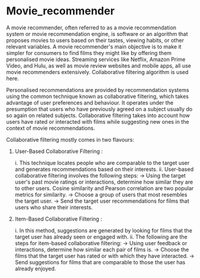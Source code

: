 # Movie_recommender
A movie recommender, often referred to as a movie recommendation system or movie recommendation engine, is software or an algorithm that proposes movies to users based on their tastes, viewing habits, or other relevant variables. A movie recommender's main objective is to make it simpler for consumers to find films they might like by offering them personalised movie ideas. Streaming services like Netflix, Amazon Prime Video, and Hulu, as well as movie review websites and mobile apps, all use movie recommenders extensively. Collaborative filtering algorithm is used here.

Personalised recommendations are provided by recommendation systems using the common technique known as collaborative filtering, which takes advantage of user preferences and behaviour. It operates under the presumption that users who have previously agreed on a subject usually do so again on related subjects. Collaborative filtering takes into account how users have rated or interacted with films while suggesting new ones in the context of movie recommendations. 

Collaborative filtering mostly comes in two flavours:

  1. User-Based Collaborative Filtering :

      i. This technique locates people who are comparable to the target user and generates recommendations based on their interests.
     ii. User-based collaborative filtering involves the following steps:
         -> Using the target user's past movie ratings or interactions, determine how similar they are to other users. Cosine similarity and Pearson correlation are two popular metrics for similarity.
         -> Choose a group of users that most resembles the target user.
         -> Send the target user recommendations for films that users who share their interests.

     
  2. Item-Based Collaborative Filtering :

      i. In this method, suggestions are generated by looking for films that the target user has already seen or engaged with.
     ii. The following are the steps for item-based collaborative filtering:
         -> Using user feedback or interactions, determine how similar each pair of films is.
         -> Choose the films that the target user has rated or with which they have interacted.
         -> Send suggestions for films that are comparable to those the user has already enjoyed.
